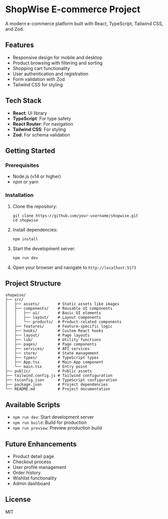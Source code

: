# ShopWise E-commerce Project

A modern e-commerce platform built with React, TypeScript, Tailwind CSS, and Zod.

## Features

- Responsive design for mobile and desktop
- Product browsing with filtering and sorting
- Shopping cart functionality
- User authentication and registration
- Form validation with Zod
- Tailwind CSS for styling

## Tech Stack

- **React**: UI library
- **TypeScript**: For type safety
- **React Router**: For navigation
- **Tailwind CSS**: For styling
- **Zod**: For schema validation

## Getting Started

### Prerequisites

- Node.js (v14 or higher)
- npm or yarn

### Installation

1. Clone the repository:

   ```
   git clone https://github.com/your-username/shopwise.git
   cd shopwise
   ```

2. Install dependencies:

   ```
   npm install
   ```

3. Start the development server:

   ```
   npm run dev
   ```

4. Open your browser and navigate to `http://localhost:5173`

## Project Structure

```
shopwise/
├── src/
│   ├── assets/        # Static assets like images
│   ├── components/    # Reusable UI components
│   │   ├── ui/        # Basic UI elements
│   │   ├── layout/    # Layout components
│   │   └── products/  # Product-related components
│   ├── features/      # Feature-specific logic
│   ├── hooks/         # Custom React hooks
│   ├── layout/        # Page layouts
│   ├── lib/           # Utility functions
│   ├── pages/         # Page components
│   ├── services/      # API services
│   ├── store/         # State management
│   ├── types/         # TypeScript types
│   ├── App.tsx        # Main App component
│   └── main.tsx       # Entry point
├── public/            # Public assets
├── tailwind.config.js # Tailwind configuration
├── tsconfig.json      # TypeScript configuration
├── package.json       # Project dependencies
└── README.md          # Project documentation
```

## Available Scripts

- `npm run dev`: Start development server
- `npm run build`: Build for production
- `npm run preview`: Preview production build

## Future Enhancements

- Product detail page
- Checkout process
- User profile management
- Order history
- Wishlist functionality
- Admin dashboard

## License

MIT

